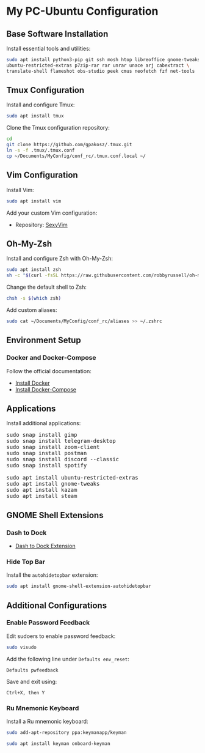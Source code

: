 # My PC-Ubuntu Configuration

## Base Software Installation
Install essential tools and utilities:
```bash
sudo apt install python3-pip git ssh mosh htop libreoffice gnome-tweaks \
ubuntu-restricted-extras p7zip-rar rar unrar unace arj cabextract \
translate-shell flameshot obs-studio peek cmus neofetch fzf net-tools
```

## Tmux Configuration
Install and configure Tmux:
```bash
sudo apt install tmux
```

Clone the Tmux configuration repository:
```bash
cd
git clone https://github.com/gpakosz/.tmux.git
ln -s -f .tmux/.tmux.conf
cp ~/Documents/MyConfig/conf_rc/.tmux.conf.local ~/
```

## Vim Configuration
Install Vim:
```bash
sudo apt install vim
```

Add your custom Vim configuration:
- Repository: [SexyVim](https://github.com/Leon047/SexyVim)

## Oh-My-Zsh
Install and configure Zsh with Oh-My-Zsh:
```bash
sudo apt install zsh
sh -c "$(curl -fsSL https://raw.githubusercontent.com/robbyrussell/oh-my-zsh/master/tools/install.sh)"
```

Change the default shell to Zsh:
```bash
chsh -s $(which zsh)
```

Add custom aliases:
```bash
sudo cat ~/Documents/MyConfig/conf_rc/aliases >> ~/.zshrc
```

## Environment Setup

### Docker and Docker-Compose
Follow the official documentation:
- [Install Docker](https://docs.docker.com/install/linux/docker-ce/ubuntu/)
- [Install Docker-Compose](https://docs.docker.com/compose/install/)

## Applications
Install additional applications:

<pre>
sudo snap install gimp
sudo snap install telegram-desktop
sudo snap install zoom-client
sudo snap install postman
sudo snap install discord --classic
sudo snap install spotify

sudo apt install ubuntu-restricted-extras
sudo apt install gnome-tweaks
sudo apt install kazam
sudo apt install steam
</pre>

## GNOME Shell Extensions

### Dash to Dock
- [Dash to Dock Extension](https://extensions.gnome.org/extension/307/dash-to-dock/)

### Hide Top Bar
Install the `autohidetopbar` extension:
```bash
sudo apt install gnome-shell-extension-autohidetopbar
```

## Additional Configurations

### Enable Password Feedback
Edit sudoers to enable password feedback:
```bash
sudo visudo
```

Add the following line under `Defaults env_reset`:
```plaintext
Defaults pwfeedback
```

Save and exit using:
```plaintext
Ctrl+X, then Y
```

### Ru Mnemonic Keyboard
Install a Ru mnemonic keyboard:
```bash
sudo add-apt-repository ppa:keymanapp/keyman
```

```bash
sudo apt install keyman onboard-keyman
```